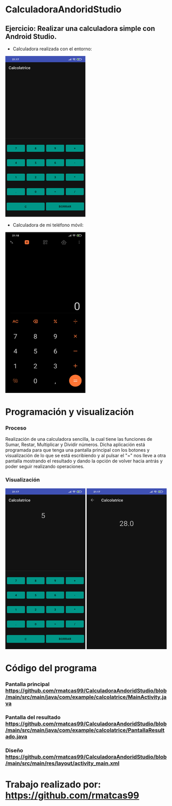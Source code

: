 # CalculadoraAndoridStudio

## Ejercicio: Realizar una calculadora simple con Android Studio.

* Calculadora realizada con el entorno:
<img width="250" height="500" src="https://github.com/rmatcas99/CalculadoraAndoridStudio/blob/main/images/Screenshot_2021-05-07-21-17-20-923_com.example.calcolatrice.jpg"/>

* Calculadora de mi teléfono móvil:
<img width="250" height="500" src="https://github.com/rmatcas99/CalculadoraAndoridStudio/blob/main/images/Screenshot_2021-05-07-21-18-21-259_com.miui.calculator.jpg"/>

# Programación y visualización

### Proceso
Realización de una calculadora sencilla, la cual tiene las funciones de Sumar, Restar, Multiplicar y Dividir números. Dicha aplicación está programada para que tenga una pantalla principal con los botones y visualización de lo que se está escribiendo y al pulsar el "=" nos lleve a otra pantalla mostrando el resultado y dando la opción de volver hacia antrás y poder seguir realizando operaciones.

### Visualización
<img width="250" height="500" src="https://github.com/rmatcas99/CalculadoraAndoridStudio/blob/main/images/Screenshot_2021-05-07-21-17-38-589_com.example.calcolatrice.jpg"/>
<img width="250" height="500" src="https://github.com/rmatcas99/CalculadoraAndoridStudio/blob/main/images/Screenshot_2021-05-07-21-17-50-218_com.example.calcolatrice.jpg"/>

# Código del programa

### Pantalla principal https://github.com/rmatcas99/CalculadoraAndoridStudio/blob/main/src/main/java/com/example/calcolatrice/MainActivity.java

### Pantalla del resultado https://github.com/rmatcas99/CalculadoraAndoridStudio/blob/main/src/main/java/com/example/calcolatrice/PantallaResultado.java

### Diseño https://github.com/rmatcas99/CalculadoraAndoridStudio/blob/main/src/main/res/layout/activity_main.xml

# Trabajo realizado por: https://github.com/rmatcas99
